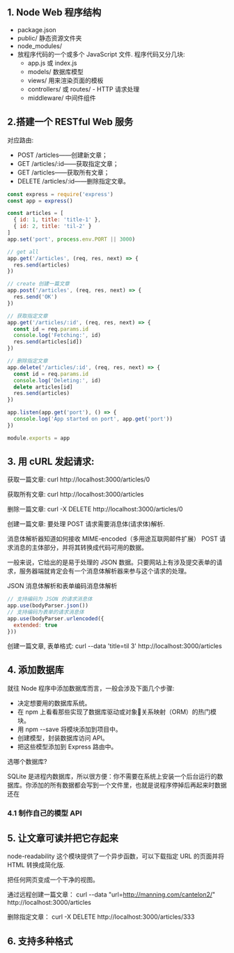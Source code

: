 ## 1. Node Web 程序结构
- package.json
- public/ 静态资源文件夹
- node_modules/
- 放程序代码的一个或多个 JavaScript 文件.
    程序代码又分几块:
    - app.js 或 index.js
    - models/ 数据库模型
    - views/ 用来渲染页面的模板
    - controllers/ 或 routes/ - HTTP 请求处理
    - middleware/ 中间件组件
    
## 2.搭建一个 RESTful Web 服务

对应路由:
- POST /articles——创建新文章；
- GET /articles/:id——获取指定文章；
- GET /articles——获取所有文章；
- DELETE /articles/:id——删除指定文章。

```javascript
const express = require('express')
const app = express()

const articles = [
  { id: 1, title: 'title-1' },
  { id: 2, title: 'til-2' }
]
app.set('port', process.env.PORT || 3000)

// get all
app.get('/articles', (req, res, next) => {
  res.send(articles)
})

// create 创建一篇文章
app.post('/articles', (req, res, next) => {
  res.send('OK')
})

// 获取指定文章
app.get('/articles/:id', (req, res, next) => {
  const id = req.params.id
  console.log('Fetching:', id)
  res.send(articles[id])
})

// 删除指定文章
app.delete('/articles/:id', (req, res, next) => {
  const id = req.params.id
  console.log('Deleting:', id)
  delete articles[id]
  res.send(articles)
})

app.listen(app.get('port'), () => {
  console.log('App started on port', app.get('port'))
})

module.exports = app
```

## 3. 用 cURL 发起请求:
获取一篇文章: curl http://localhost:3000/articles/0

获取所有文章: curl http://localhost:3000/articles

删除一篇文章: 
curl -X DELETE http://localhost:3000/articles/0

创建一篇文章: 要处理 POST 请求需要消息体(请求体)解析.

消息体解析器知道如何接收 MIME-encoded（多用途互联网邮件扩展） POST 请求消息的主体部分，并将其转换成代码可用的数据。

一般来说，它给出的是易于处理的 JSON 数据。只要网站上有涉及提交表单的请求，服务器端就肯定会有一个消息体解析器来参与这个请求的处理。

JSON 消息体解析和表单编码消息体解析
```javascript
// 支持编码为 JSON 的请求消息体
app.use(bodyParser.json())
// 支持编码为表单的请求消息体
app.use(bodyParser.urlencoded({
  extended: true
}))
```

创建一篇文章, 表单格式:
curl --data 'title=til 3' http://localhost:3000/articles

## 4. 添加数据库
就往 Node 程序中添加数据库而言，一般会涉及下面几个步骤:
- 决定想要用的数据库系统。
-  在 npm 上看看那些实现了数据库驱动或对象关系映射（ORM）的热门模块。
- 用 npm --save 将模块添加到项目中。
- 创建模型，封装数据库访问 API。
- 把这些模型添加到 Express 路由中。

选哪个数据库?

SQLite 是进程内数据库，所以很方便：你不需要在系统上安装一个后台运行的数据库。你添加的所有数据都会写到一个文件里，也就是说程序停掉后再起来时数据还在

### 4.1 制作自己的模型 API

 
## 5. 让文章可读并把它存起来

node-readability 这个模块提供了一个异步函数，可以下载指定 URL 的页面并将 HTML 转换成简化版.

把任何网页变成一个干净的视图。

通过远程创建一篇文章：
curl --data "url=http://manning.com/cantelon2/" http://localhost:3000/articles

删除指定文章：
 curl -X DELETE http://localhost:3000/articles/333

## 6. 支持多种格式